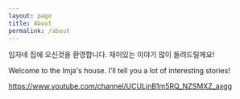 ```yaml
---
layout: page
title: About
permalink: /about
---
```


임자네 집에 오신것을 환영합니다. 재미있는 이야기 많이 들려드릴께요!

Welcome to the Imja's house. I'll tell you a lot of interesting stories!

https://www.youtube.com/channel/UCULjnB1m5RQ_NZSMXZ_axgg
